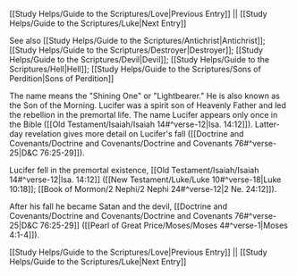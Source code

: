 [[Study Helps/Guide to the Scriptures/Love|Previous Entry]]  ||  [[Study Helps/Guide to the Scriptures/Luke|Next Entry]]

 See also [[Study Helps/Guide to the Scriptures/Antichrist|Antichrist]]; [[Study Helps/Guide to the Scriptures/Destroyer|Destroyer]]; [[Study Helps/Guide to the Scriptures/Devil|Devil]]; [[Study Helps/Guide to the Scriptures/Hell|Hell]]; [[Study Helps/Guide to the Scriptures/Sons of Perdition|Sons of Perdition]]

 The name means the "Shining One" or "Lightbearer." He is also known as the Son of the Morning. Lucifer was a spirit son of Heavenly Father and led the rebellion in the premortal life. The name Lucifer appears only once in the Bible ([[Old Testament/Isaiah/Isaiah 14#^verse-12|Isa. 14:12]]). Latter-day revelation gives more detail on Lucifer's fall ([[Doctrine and Covenants/Doctrine and Covenants/Doctrine and Covenants 76#^verse-25|D&C 76:25-29]]).

 Lucifer fell in the premortal existence, [[Old Testament/Isaiah/Isaiah 14#^verse-12|Isa. 14:12]] ([[New Testament/Luke/Luke 10#^verse-18|Luke 10:18]]; [[Book of Mormon/2 Nephi/2 Nephi 24#^verse-12|2 Ne. 24:12]]).

 After his fall he became Satan and the devil, [[Doctrine and Covenants/Doctrine and Covenants/Doctrine and Covenants 76#^verse-25|D&C 76:25-29]] ([[Pearl of Great Price/Moses/Moses 4#^verse-1|Moses 4:1-4]]).

[[Study Helps/Guide to the Scriptures/Love|Previous Entry]]  ||  [[Study Helps/Guide to the Scriptures/Luke|Next Entry]]